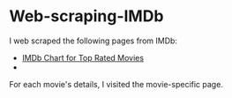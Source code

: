 # Web-scraping-IMDb  
I web scraped the following pages from IMDb:  
- [IMDb Chart for Top Rated Movies](https://www.imdb.com/chart/top)
-   
For each movie's details, I visited the movie-specific page. 